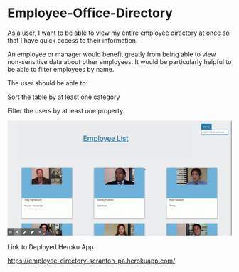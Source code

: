 # Employee-Office-Directory

As a user, I want to be able to view my entire employee directory at once so that I have quick access to their information.

An employee or manager would benefit greatly from being able to view non-sensitive data about other employees. It would be particularly helpful to be able to filter employees by name.

The user should be able to:

Sort the table by at least one category

Filter the users by at least one property.

![](office.gif)

Link to Deployed Heroku App

https://employee-directory-scranton-pa.herokuapp.com/
